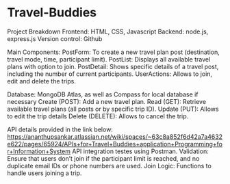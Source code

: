 # Travel-Buddies

Project Breakdown
Frontend: HTML, CSS, Javascript
Backend: node.js, express.js
Version control: Github

Main Components:
PostForm: To create a new travel plan post (destination, travel mode, time, participant limit).
PostList: Displays all available travel plans with option to join.
PostDetail: Shows specific details of a travel post, including the number of current participants.
UserActions: Allows to join, edit and delete the trips.

Database: MongoDB Atlas, as well as Compass for local database if necessary
Create (POST): Add a new travel plan.
Read (GET): Retrieve available travel plans (all posts or by specific trip ID).
Update (PUT): Allows to edit the trip details
Delete (DELETE): Allows to cancel the trip.

API details provided in the link below: https://ananthupsankar.atlassian.net/wiki/spaces/~63c8a852f6d42a7a4632e622/pages/65924/APIs+for+Travel+Buddies+application+Programming+for+Information+System 
API integration testes using Postman.
Validation: Ensure that users don’t join if the participant limit is reached, and no duplicate email IDs or phone numbers are used.
Join Logic: Functions to handle users joining a trip.
